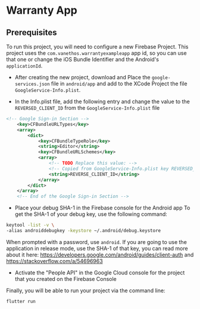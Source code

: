 # Warranty App

## Prerequisites

To run this project, you will need to configure a new Firebase Project. This project uses the 
`com.vanethos.warrantyexampleapp` app id, so you can use that one or change the iOS Bundle Identifier
and the Android's `applicationId`.

- After creating the new project, download and Place the `google-services.json` file in `android/app` 
and add to the XCode Project the file `GoogleService-Info.plist`. 

- In the Info.plist file, add the following entry and change the value to the `REVERSED_CLIENT_ID` 
from the `GoogleService-Info.plist` file
```xml
<!-- Google Sign-in Section -->
    <key>CFBundleURLTypes</key>
    <array>
        <dict>
            <key>CFBundleTypeRole</key>
            <string>Editor</string>
            <key>CFBundleURLSchemes</key>
            <array>
                <!-- TODO Replace this value: -->
                <!-- Copied from GoogleService-Info.plist key REVERSED_CLIENT_ID -->
                <string>REVERSE_CLIENT_ID</string>
            </array>
        </dict>
    </array>
    <!-- End of the Google Sign-in Section -->
```

- Place your debug SHA-1 in the Firebase console for the Android app
To get the SHA-1 of your debug key, use the following command:

```bash
keytool -list -v \
-alias androiddebugkey -keystore ~/.android/debug.keystore
```

When prompted with a password, use `android`. If you are going to use the application in release mode, 
use the SHA-1 of that key, you can read more about it here:  https://developers.google.com/android/guides/client-auth and
https://stackoverflow.com/a/54696963

- Activate the "People API" in the Google Cloud console for the project that you created on the Firebase Console

Finally, you will be able to run your project via the command line:

```bash
flutter run
```






